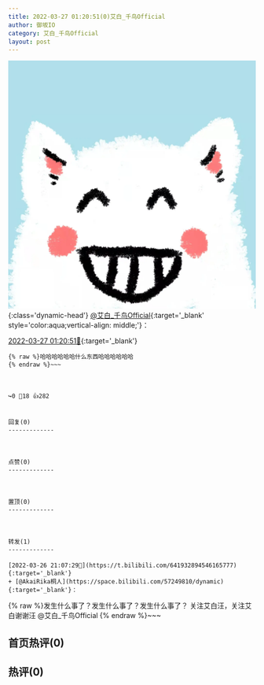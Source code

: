 ```yaml
---
title: 2022-03-27 01:20:51(0)艾白_千鸟Official
author: 御坂IO
category: 艾白_千鸟Official
layout: post
---
```


![img](/images/9ae8b9445fd0665cc014d9080156a45271be73c6.jpg){:class='dynamic-head'}
[@艾白_千鸟Official](https://space.bilibili.com/334537711/dynamic){:target='_blank' style='color:aqua;vertical-align: middle;'}：

[2022-03-27 01:20:51🔗](https://t.bilibili.com/641998186636902408){:target='_blank'}

~~~
{% raw %}哈哈哈哈哈哈什么东西哈哈哈哈哈哈
{% endraw %}~~~



↪️0 💬18 👍282


回复(0)
-------------



点赞(0)
-------------



置顶(0)
-------------



转发(1)
-------------

[2022-03-26 21:07:29🔗](https://t.bilibili.com/641932894546165777){:target='_blank'}
+ [@AkaiRika桐人](https://space.bilibili.com/57249810/dynamic){:target='_blank'}：
~~~
{% raw %}发生什么事了？发生什么事了？发生什么事了？
关注艾白汪，关注艾白谢谢汪
@艾白_千鸟Official
{% endraw %}~~~






首页热评(0)
-------------



热评(0)
-------------



